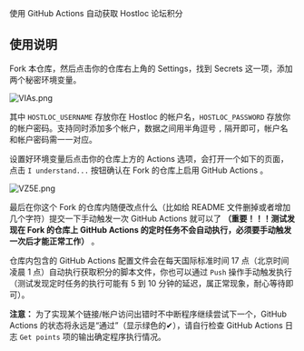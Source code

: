 使用 GitHub Actions 自动获取 Hostloc 论坛积分

## 使用说明

Fork 本仓库，然后点击你的仓库右上角的 Settings，找到 Secrets 这一项，添加两个秘密环境变量。

![VIAs.png](https://img.xirikm.net/images/VIAs.png)

其中 `HOSTLOC_USERNAME` 存放你在 Hostloc 的帐户名，`HOSTLOC_PASSWORD` 存放你的帐户密码。支持同时添加多个帐户，数据之间用半角逗号 `,` 隔开即可，帐户名和帐户密码需一一对应。

设置好环境变量后点击你的仓库上方的 Actions 选项，会打开一个如下的页面，点击 `I understand...` 按钮确认在 Fork 的仓库上启用 GitHub Actions 。

![VZ5E.png](https://img.xirikm.net/images/VZ5E.png)

最后在你这个 Fork 的仓库内随便改点什么（比如给 README 文件删掉或者增加几个字符）提交一下手动触发一次 GitHub Actions 就可以了 **（重要！！！测试发现在 Fork 的仓库上 GitHub Actions 的定时任务不会自动执行，必须要手动触发一次后才能正常工作）** 。

仓库内包含的 GitHub Actions 配置文件会在每天国际标准时间 17 点（北京时间凌晨 1 点）自动执行获取积分的脚本文件，你也可以通过 `Push` 操作手动触发执行（测试发现定时任务的执行可能有 5 到 10 分钟的延迟，属正常现象，耐心等待即可）。

**注意：** 为了实现某个链接/帐户访问出错时不中断程序继续尝试下一个，GitHub Actions 的状态将永远是“通过”（显示绿色的✔），请自行检查 GitHub Actions 日志 `Get points` 项的输出确定程序执行情况。
